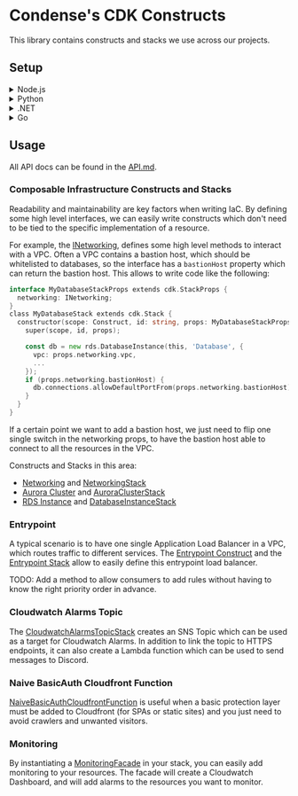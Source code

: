 # Condense's CDK Constructs

This library contains constructs and stacks we use across our projects.

## Setup

<details>
  <summary>Node.js</summary>
  Install the package:

```bash
npm install @condensetech/cdk-constructs # or
yarn add @condensetech/cdk-constructs # or
pnpm add @condensetech/cdk-constructs
```

Import it:

```go
import * as condense from '@condensetech/cdk-constructs';
```

</details>
<details>
  <summary>Python</summary>
  Install the package:

```bash
pip install condensetech.cdk-constructs
```

Import it:

```py
from condensetech import cdk_constructs
```

</details>
<details>
  <summary>.NET</summary>
  Install the package:

```bash
dotnet add package CondenseTech.CdkConstructs
```

Import it:

```csharp
using CondenseTech.CdkConstructs;
```

</details>
<details>
  <summary>Go</summary>
  Install the package:

```bash
go get github.com/condensetech/cdk-constructs
```

Import it:

```go
import "github.com/condensetech/cdk-constructs"
```

</details>

## Usage

All API docs can be found in the [API.md](./API.md#struct-nagpackprops).

### Composable Infrastructure Constructs and Stacks

Readability and maintainability are key factors when writing IaC. By defining some high level interfaces, we can easily write constructs which don't need to be tied to the specific implementation of a resource.

For example, the [INetworking](lib/interfaces.ts), defines some high level methods to interact with a VPC. Often a VPC contains a bastion host, which should be whitelisted to databases, so the interface has a `bastionHost` property which can return the bastion host. This allows to write code like the following:

```go
interface MyDatabaseStackProps extends cdk.StackProps {
  networking: INetworking;
}
class MyDatabaseStack extends cdk.Stack {
  constructor(scope: Construct, id: string, props: MyDatabaseStackProps) {
    super(scope, id, props);

    const db = new rds.DatabaseInstance(this, 'Database', {
      vpc: props.networking.vpc,
      ...
    });
    if (props.networking.bastionHost) {
      db.connections.allowDefaultPortFrom(props.networking.bastionHost);
    }
  }
}
```

If a certain point we want to add a bastion host, we just need to flip one single switch in the networking props, to have the bastion host able to connect to all the resources in the VPC.

Constructs and Stacks in this area:

* [Networking](lib/constructs/networking.ts) and [NetworkingStack](lib/stacks/networking.ts)
* [Aurora Cluster](lib/constructs/aurora-cluster.ts) and [AuroraClusterStack](lib/stacks/aurora-cluster.ts)
* [RDS Instance](lib/constructs/database-instance.ts) and [DatabaseInstanceStack](lib/stacks/database-instance.ts)

### Entrypoint

A typical scenario is to have one single Application Load Balancer in a VPC, which routes traffic to different services. The [Entrypoint Construct](lib/constructs/entrypoint.ts) and the [Entrypoint Stack](lib/stacks/entrypoint-stack.ts) allow to easily define this entrypoint load balancer.

TODO: Add a method to allow consumers to add rules without having to know the right priority order in advance.

### Cloudwatch Alarms Topic

The [CloudwatchAlarmsTopicStack](lib/stacks/cloudwatch-alarms-topic-stack.ts) creates an SNS Topic which can be used as a target for Cloudwatch Alarms. In addition to link the topic to HTTPS endpoints, it can also create a Lambda function which can be used to send messages to Discord.

### Naive BasicAuth Cloudfront Function

[NaiveBasicAuthCloudfrontFunction](lib/constructs/naive-basic-auth-cloudfront-function.ts) is useful when a basic protection layer must be added to Cloudfront (for SPAs or static sites) and you just need to avoid crawlers and unwanted visitors.

### Monitoring

By instantiating a [MonitoringFacade](lib/constructs/monitoring/monitoring-facade.ts) in your stack, you can easily add monitoring to your resources. The facade will create a Cloudwatch Dashboard, and will add alarms to the resources you want to monitor.
